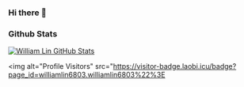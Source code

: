 ### Hi there 👋

<h3>Github Stats</h3>

[![William Lin GitHub Stats](https://github-readme-stats.vercel.app/api?username=williamlin6803&show_icons=true&count_private=true)](https://github.com/williamlin6803)

<img alt="Profile Visitors" src="https://visitor-badge.laobi.icu/badge?page_id=williamlin6803.williamlin6803%22%3E


<!--
**williamlin6803/williamlin6803** is a ✨ _special_ ✨ repository because its `README.md` (this file) appears on your GitHub profile.

Here are some ideas to get you started:

- 🔭 I’m currently working on ...
- 🌱 I’m currently learning ...
- 👯 I’m looking to collaborate on ...
- 🤔 I’m looking for help with ...
- 💬 Ask me about ...
- 📫 How to reach me: ...
- 😄 Pronouns: ...
- ⚡ Fun fact: ...
-->
